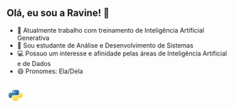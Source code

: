## Olá, eu sou a Ravine! 👋

- 🔭 Atualmente trabalho com treinamento de Inteligência Artificial Generativa
- 🌱 Sou estudante de Análise e Desenvolvimento de Sistemas
- 💻 Possuo um interesse e afinidade pelas áreas de Inteligência Artificial e de Dados
- 😄 Pronomes: Ela/Dela
<div style="display: inline_block"><br>
  <img align="center" alt="Rafa-Python" height="30" width="40" src="https://raw.githubusercontent.com/devicons/devicon/master/icons/python/python-original.svg">
</div>

##
